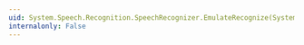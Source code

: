 ```yaml
---
uid: System.Speech.Recognition.SpeechRecognizer.EmulateRecognize(System.Speech.Recognition.RecognizedWordUnit[],System.Globalization.CompareOptions)
internalonly: False
---
```

